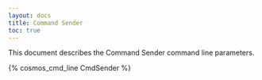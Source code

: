 ```yaml
---
layout: docs
title: Command Sender
toc: true
---
```


This document describes the Command Sender command line parameters.

{% cosmos_cmd_line CmdSender %}
